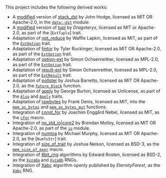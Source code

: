 This project includes the following derived works:

- A [modified][1] version of [stack_dst] by John Hodge, licensed as MIT OR Apache-2.0,
  in the [`data::dst`] module.
- A [modified][2] version of [tupl] by *Dragoteryx*, licensed as MIT or Apache-2.0,
  as part of the [`ExtTuple`] trait.
- Adaptation of [opt_reduce] by Waffle Lapkin, licensed as MIT,
  as part of the [`ExtOption`] trait.
- Adaptation of [fmtor] by Tyler Ruckinger, licensed as MIT OR Apache-2.0,
  as part of the [`ExtOption`] trait.
- Adaptation of [option-ext] by Simon Ochsenreither, licensed as MPL-2.0,
  as part of the [`ExtOption`] trait.
- Adaptation of [result-ext] by Simon Ochsenreither, licensed as MPL-2.0,
  as part of the [`ExtResult`] trait.
- Adaptation of [pollster] by Joshua Barretto, licensed as MIT OR Apache-2.0,
  as the [`future_block`] function.
- Adaptation of [apply] by George Burton, licensed as Unlicense,
  as part of the [`Also`] and [`Apply`] traits.
- Adaptation of [rawbytes] by Frank Denis, licensed as MIT,
  into the [`mem_as_bytes`] and [`mem_as_bytes_mut`] functions.
- Integration of [const_for] by Joachim Enggård Nebel, licensed as MIT,
  as the [`cfor`] macro.
- Integration of [no_std_io]|[core2] by Brendan Molloy, licensed as MIT OR Apache-2.0,
  as part of the [`io`] module.
- Integration of [numtoa] by Michael Murphy, licensed as MIT OR Apache-2.0,
  as the [`NumToStr`] trait.
- Integration of [size_of_trait] by Joshua Nelson, licensed as BSD-3,
  as the [`mem_size_of_expr`] macro.
- Integration of [8bit_rng] algorithms by Edward Rosten, licensed as BSD-2,
  as the [`Xyza8a`] and [`Xyza8b`] RNGs.
- Integration of [Xabc] algorithm openly published by *EternityForest*,
  as the [`Xabc`] RNG.

[1]: https://github.com/andamira/devela/blob/main/src/data/dst/MODIFICATIONS.md
[stack_dst]: https://crates.io/crates/stack_dst/0.8.1
[`data::dst`]: https://docs.rs/devela/latest/devela/data/dst/index.html
[2]: https://github.com/andamira/devela/blob/main/src/data/collections/tuple/MODIFICATIONS.md
[tupl]: https://crates.io/crates/tupl/0.4.0
[opt_reduce]: https://crates.io/crates/opt_reduce/1.0.0
[fmtor]: https://crates.io/crates/fmtor/0.1.2
[option-ext]: https://crates.io/crates/option-ext/0.2.0
[result-ext]: https://crates.io/crates/result-ext/0.2.0
[`ExtOption`]: https://docs.rs/devela/latest/devela/code/trait.ExtOption.html
[`ExtResult`]: https://docs.rs/devela/latest/devela/code/trait.ExtResult.html
[pollster]: https://crates.io/crates/pollster/0.3.0
[`future_block`]: https://docs.rs/devela/latest/devela/exec/fn.future_block.html
[apply]: https://crates.io/crates/apply/0.3.0
[`Also`]: https://docs.rs/devela/latest/devela/code/trait.Also.html
[`Apply`]: https://docs.rs/devela/latest/devela/code/trait.Apply.html
[rawbytes]: https://crates.io/crates/rawbytes/1.0.0
[`mem_as_bytes`]: https://docs.rs/devela/latest/devela/data/fn.mem_as_bytes.html
[`mem_as_bytes_mut`]: https://docs.rs/devela/latest/devela/data/fn.mem_as_bytes_mut.html
[const_for]: https://crates.io/crates/const_for/0.1.4
[`cfor`]: https://docs.rs/devela/latest/devela/code/macro.cfor.html
[no_std_io]: https://crates.io/crates/no_std_io/0.6.0
[core2]: https://crates.io/crates/core2/0.4.0
[`io`]: https://docs.rs/devela/latest/devela/sys/io/
[numtoa]: https://crates.io/crates/numtoa/0.2.4
[size_of_trait]: https://crates.io/crates/size-of-trait/1.1.3
[`mem_size_of_expr`]: https://docs.rs/devela/latest/devela/data/size/macro.mem_size_of_expr.html
[8bit_rng]: https://github.com/edrosten/8bit_rng
[`Xyza8a`]: https://docs.rs/devela/latest/devela/num/rand/struct.Xyza8a.html
[`Xyza8b`]: https://docs.rs/devela/latest/devela/num/rand/struct.Xyza8b.html
[Xabc]: https://www.electro-tech-online.com/threads/ultra-fast-pseudorandom-number-generator-for-8-bit.124249/
[`Xabc`]: https://docs.rs/devela/latest/devela/num/rand/struct.Xabc.html
